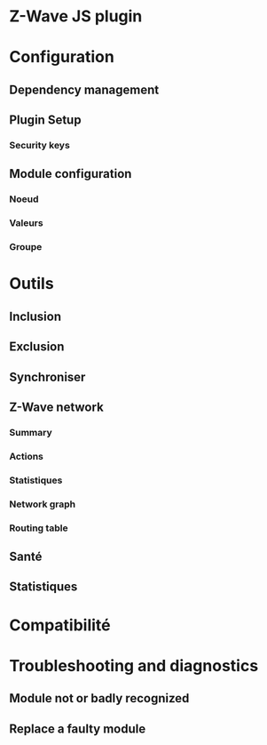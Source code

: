 # Z-Wave JS plugin

# Configuration

## Dependency management

## Plugin Setup

### Security keys

## Module configuration

### Noeud

### Valeurs

### Groupe

# Outils

## Inclusion

## Exclusion

## Synchroniser

## Z-Wave network

### Summary

### Actions

### Statistiques

### Network graph

### Routing table

## Santé

## Statistiques

# Compatibilité

# Troubleshooting and diagnostics

## Module not or badly recognized

## Replace a faulty module
